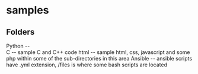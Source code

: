 # samples

Folders
------------
Python --  
C -- sample C and C++ code
html -- sample html, css, javascript and some php within some of the sub-directories in this area
Ansible -- ansible scripts have .yml extension, /files is where some bash scripts are located 


